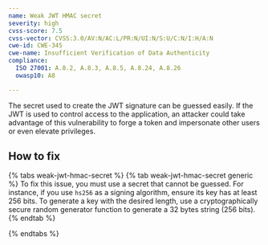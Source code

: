 ```yaml
---
name: Weak JWT HMAC secret
severity: high
cvss-score: 7.5
cvss-vector: CVSS:3.0/AV:N/AC:L/PR:N/UI:N/S:U/C:N/I:H/A:N
cwe-id: CWE-345
cwe-name: Insufficient Verification of Data Authenticity
compliance:
  ISO 27001: A.8.2, A.8.3, A.8.5, A.8.24, A.8.26
  owasp10: A8

---            
```


The secret used to create the JWT signature can be guessed easily. If the JWT is used to control access to the application, an attacker could take advantage of this vulnerability to forge a token and impersonate other users or even elevate privileges.

## How to fix

{% tabs weak-jwt-hmac-secret %}
{% tab weak-jwt-hmac-secret generic %}
To fix this issue, you must use a secret that cannot be guessed. For instance, if you use `hs256` as a signing algorithm, ensure its key has at least 256 bits. To generate a key with the desired length, use a cryptographically secure random generator function to generate a 32 bytes string (256 bits).
{% endtab %}

{% endtabs %}
